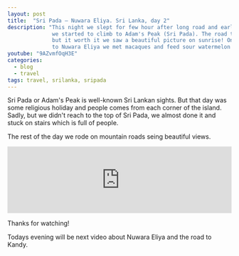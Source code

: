 ```yaml
---
layout: post
title:  "Sri Pada – Nuwara Eliya. Sri Lanka, day 2"
description: "This night we slept for few hour after long road and early in the morning 
              we started to climb to Adam's Peak (Sri Pada). The road to the top was exhausting 
              but it worth it we saw a beautiful picture on sunrise! On half way 
              to Nuwara Eliya we met macaques and feed sour watermelon and diet cookies to them."
youtube: "9AZvmfOqH3E"
categories:
  - blog
  - travel
tags: travel, srilanka, sripada
---
```


Sri Pada or Adam's Peak is well-known Sri Lankan sights. But that day was some religious holiday and 
people comes from each corner of the island. Sadly, but we didn't reach to the top of Sri Pada, we 
almost done it and stuck on stairs which is full of people.

The rest of the day we rode on mountain roads seing beautiful views.

<div class="video_responsive">
  <iframe width="100%"
          src="https://www.youtube.com/embed/9AZvmfOqH3E"
          frameborder="0"
          allowfullscreen></iframe>
</div>

Thanks for watching!

Todays evening will be next video about Nuwara Eliya and the road to Kandy.
